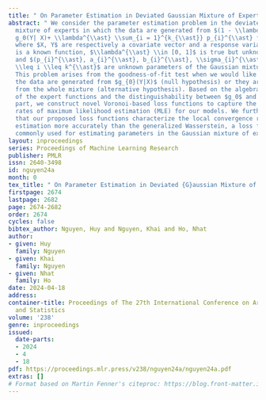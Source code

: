 ```yaml
---
title: " On Parameter Estimation in Deviated Gaussian Mixture of Experts "
abstract: " We consider the parameter estimation problem in the deviated Gaussian
  mixture of experts in which the data are generated from $(1 - \\lambda^{\\ast})
  g_0(Y| X)+ \\lambda^{\\ast} \\sum_{i = 1}^{k_{\\ast}} p_{i}^{\\ast} f(Y|(a_{i}^{\\ast})^{\\top}X+b_i^{\\ast},\\sigma_{i}^{\\ast})$,
  where $X, Y$ are respectively a covariate vector and a response variable, $g_{0}(Y|X)$
  is a known function, $\\lambda^{\\ast} \\in [0, 1]$ is true but unknown mixing proportion,
  and $(p_{i}^{\\ast}, a_{i}^{\\ast}, b_{i}^{\\ast}, \\sigma_{i}^{\\ast})$ for $1
  \\leq i \\leq k^{\\ast}$ are unknown parameters of the Gaussian mixture of experts.
  This problem arises from the goodness-of-fit test when we would like to test whether
  the data are generated from $g_{0}(Y|X)$ (null hypothesis) or they are generated
  from the whole mixture (alternative hypothesis). Based on the algebraic structure
  of the expert functions and the distinguishability between $g_0$ and the mixture
  part, we construct novel Voronoi-based loss functions to capture the convergence
  rates of maximum likelihood estimation (MLE) for our models. We further demonstrate
  that our proposed loss functions characterize the local convergence rates of parameter
  estimation more accurately than the generalized Wasserstein, a loss function being
  commonly used for estimating parameters in the Gaussian mixture of experts. "
layout: inproceedings
series: Proceedings of Machine Learning Research
publisher: PMLR
issn: 2640-3498
id: nguyen24a
month: 0
tex_title: " On Parameter Estimation in Deviated {G}aussian Mixture of Experts "
firstpage: 2674
lastpage: 2682
page: 2674-2682
order: 2674
cycles: false
bibtex_author: Nguyen, Huy and Nguyen, Khai and Ho, Nhat
author:
- given: Huy
  family: Nguyen
- given: Khai
  family: Nguyen
- given: Nhat
  family: Ho
date: 2024-04-18
address:
container-title: Proceedings of The 27th International Conference on Artificial Intelligence
  and Statistics
volume: '238'
genre: inproceedings
issued:
  date-parts:
  - 2024
  - 4
  - 18
pdf: https://proceedings.mlr.press/v238/nguyen24a/nguyen24a.pdf
extras: []
# Format based on Martin Fenner's citeproc: https://blog.front-matter.io/posts/citeproc-yaml-for-bibliographies/
---
```

